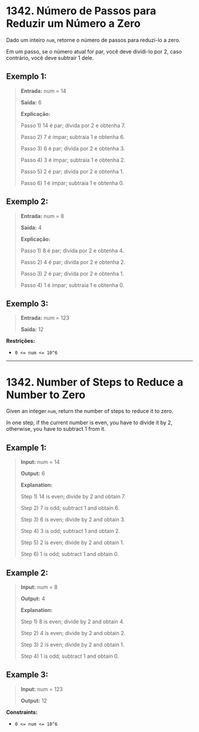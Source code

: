 # 1342. Número de Passos para Reduzir um Número a Zero

Dado um inteiro `num`, retorne o número de passos para reduzi-lo a zero.

Em um passo, se o número atual for par, você deve dividi-lo por 2, caso contrário, você deve subtrair 1 dele.

## Exemplo 1:

> **Entrada:** num = 14
> 
> **Saída:** 6
> 
> **Explicação:**
> 
> Passo 1) 14 é par; divida por 2 e obtenha 7.
> 
> Passo 2) 7 é ímpar; subtraia 1 e obtenha 6.
> 
> Passo 3) 6 é par; divida por 2 e obtenha 3.
> 
> Passo 4) 3 é ímpar; subtraia 1 e obtenha 2.
> 
> Passo 5) 2 é par; divida por 2 e obtenha 1.
> 
> Passo 6) 1 é ímpar; subtraia 1 e obtenha 0.

## Exemplo 2:

> **Entrada:** num = 8
> 
> **Saída:** 4
> 
> **Explicação:**
> 
> Passo 1) 8 é par; divida por 2 e obtenha 4.
> 
> Passo 2) 4 é par; divida por 2 e obtenha 2.
> 
> Passo 3) 2 é par; divida por 2 e obtenha 1.
> 
> Passo 4) 1 é ímpar; subtraia 1 e obtenha 0.


## Exemplo 3:

> **Entrada:** num = 123
> 
> **Saída:** 12

**Restrições:**

- `0 <= num <= 10^6`

---

# 1342. Number of Steps to Reduce a Number to Zero

Given an integer `num`, return the number of steps to reduce it to zero.

In one step, if the current number is even, you have to divide it by 2, otherwise, you have to subtract 1 from it.

## Example 1:

> **Input:** num = 14
> 
> **Output:** 6
> 
> **Explanation:**
> 
> Step 1) 14 is even; divide by 2 and obtain 7.
> 
> Step 2) 7 is odd; subtract 1 and obtain 6.
> 
> Step 3) 6 is even; divide by 2 and obtain 3.
> 
> Step 4) 3 is odd; subtract 1 and obtain 2.
> 
> Step 5) 2 is even; divide by 2 and obtain 1.
> 
> Step 6) 1 is odd; subtract 1 and obtain 0.

## Example 2:

> **Input:** num = 8
> 
> **Output:** 4
> 
> **Explanation:**
> 
> Step 1) 8 is even; divide by 2 and obtain 4.
> 
> Step 2) 4 is even; divide by 2 and obtain 2.
> 
> Step 3) 2 is even; divide by 2 and obtain 1.
> 
> Step 4) 1 is odd; subtract 1 and obtain 0.


## Example 3:

> **Input:** num = 123
> 
> **Output:** 12

**Constraints:**

- `0 <= num <= 10^6`
